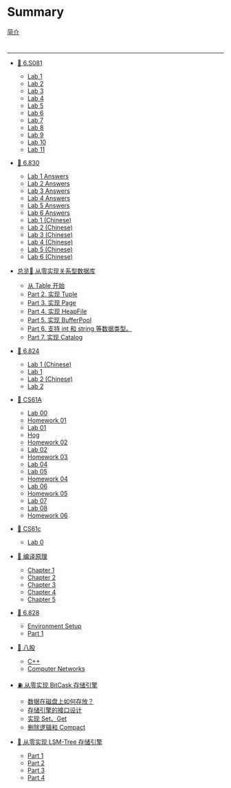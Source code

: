# Summary

[简介](README.md)

#

---

- [🦄 6.S081](6.S081/0-summary.md)
    - [Lab 1](6.S081/1-lab1.md)
    - [Lab 2](6.S081/2-lab2.md)
    - [Lab 3](6.S081/3-lab3.md)
    - [Lab 4](6.S081/4-lab4.md)
    - [Lab 5](6.S081/5-lab5.md)
    - [Lab 6](6.S081/6-lab6.md)
    - [Lab 7](6.S081/7-lab7.md)
    - [Lab 8](6.S081/8-lab8.md)
    - [Lab 9](6.S081/9-lab9.md)
    - [Lab 10](6.S081/10-lab10.md)
    - [Lab 11](6.S081/11-lab11.md)

- [🎡 6.830](6.830/1-lab0.md)
    - [Lab 1 Answers](6.830/ans/2-lab1-ans.md)
    - [Lab 2 Answers](6.830/ans/3-lab2-ans.md)
    - [Lab 3 Answers](6.830/ans/4-lab3-ans.md)
    - [Lab 4 Answers](6.830/ans/5-lab4-ans.md)
    - [Lab 5 Answers](6.830/ans/6-lab5-ans.md)
    - [Lab 6 Answers](6.830/ans/7-lab6-ans.md)
    - [Lab 1 (Chinese)](6.830/cn/2-lab1.md)
    - [Lab 2 (Chinese)](6.830/cn/3-lab2.md)
    - [Lab 3 (Chinese)](6.830/cn/4-lab3.md)
    - [Lab 4 (Chinese)](6.830/cn/5-lab4.md)
    - [Lab 5 (Chinese)](6.830/cn/6-lab5.md)
    - [Lab 6 (Chinese)](6.830/cn/7-lab6.md)

- [总览🤖 从零实现关系型数据库](abyssdb/p0.md)
    - [从 Table 开始](abyssdb/p1.md)
    - [Part 2. 实现 Tuple](abyssdb/p2.md)
    - [Part 3. 实现 Page](abyssdb/p3.md)
    - [Part 4. 实现 HeapFile](abyssdb/p4.md)
    - [Part 5. 实现 BufferPool](abyssdb/p5.md)
    - [Part 6. 支持 int 和 string 等数据类型。](abyssdb/p6.md)
    - [Part 7. 实现 Catalog](abyssdb/p7.md)

- [🎉 6.824](6.824/0-lab0.md)
    - [Lab 1 (Chinese)](6.824/1-lab1-cn.md)
    - [Lab 1](6.824/1-lab1.md)
    - [Lab 2 (Chinese)](6.824/2-lab2-cn.md)
    - [Lab 2](6.824/2-lab2.md)

- [🤡 CS61A](cs61a/0-summary.md)
    - [Lab 00](cs61a/1-lab00.md)
    - [Homework 01](cs61a/2-hw01.md)
    - [Lab 01](cs61a/3-lab01.md)
    - [Hog](cs61a/4-hog.md)
    - [Homework 02](cs61a/5-hw02.md)
    - [Lab 02](cs61a/6-lab02.md)
    - [Homework 03](cs61a/7-hw03.md)
    - [Lab 04](cs61a/8-lab04.md)
    - [Lab 05](cs61a/9-lab05.md)
    - [Homework 04](cs61a/10-hw04.md)
    - [Lab 06](cs61a/11-lab06.md)
    - [Homework 05](cs61a/12-hw05.md)
    - [Lab 07](cs61a/13-lab07.md)
    - [Lab 08](cs61a/14-lab08.md)
    - [Homework 06](cs61a/15-hw06.md)

- [🤖 CS61c](cs61c/1-summary.md)
    - [Lab 0](cs61c/2-lab0.md)

- [🐉 编译原理](compile/ch0.md)
    - [Chapter 1](compile/ch1.md)
    - [Chapter 2](compile/ch2.md)
    - [Chapter 3](compile/ch3.md)
    - [Chapter 4](compile/ch4.md)
    - [Chapter 5](compile/ch5.md)

- [🧁 6.828](6.828/0-sum.md)
    - [Environment Setup](6.828/1-env.md)
    - [Part 1](6.828/1-part1.md)

- [🍼 八股](review/1_go.md)
    - [C++](review/2_cpp.md)
    - [Computer Networks](review/3_cn.md)

- [⛽ 从零实现 BitCask 存储引擎](bitcask/README.md)
    - [数据在磁盘上如何存放？](bitcask/ch1.md)
    - [存储引擎的接口设计](bitcask/ch2.md)
    - [实现 Set、Get](bitcask/ch3.md)
    - [删除逻辑和 Compact ](bitcask/ch4.md)

- [🧊 从零实现 LSM-Tree 存储引擎](lsm/README.md)
    - [Part 1](lsm/ch1.md)
    - [Part 2](lsm/ch2.md)
    - [Part 3](lsm/ch3.md)
    - [Part 4](lsm/ch4.md)


<!-- - [🍬 使用 C++23 从零实现 Leveldb](solardb/README.md) -->
<!--     - [环境配置](solardb/ch0.md) -->
<!--     - [现代 C++ 学习](solardb/ch1.md) -->
<!--     - [编译并运行 Leveldb](solardb/ch2.md) -->
<!--     - [下载，编译和运行](solardb/ch0/ch2.md) -->
<!--     - [Cmake 安装和实践](solardb/ch0/ch4.md) -->
<!--     - [Gtest](solardb/ch0/ch5.md) -->
<!--     - [Public 修改](solardb/ch1/ch0.md) -->
<!--     - [Slice](solardb/ch1/ch1.md) -->
<!--     - [Slice 介绍](solardb/ch1/s1/ch1.md) -->
<!--     - [Slice 改造](solardb/ch1/s1/ch2.md) -->

<!-- - [🍼 C++23 从零实现 Risc-V 编译器](cpprvcc/p0.md)
    - [启动代码](cpprvcc/p1.md)
      - [Optional](cpprvcc/p1/p1.md)
      - [Tuple](cpprvcc/p1/p2.md)
      - 
    - [p1](cpprvcc/p1.md) -->